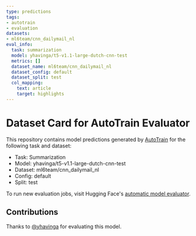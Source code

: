 ```yaml
---
type: predictions
tags:
- autotrain
- evaluation
datasets:
- ml6team/cnn_dailymail_nl
eval_info:
  task: summarization
  model: yhavinga/t5-v1.1-large-dutch-cnn-test
  metrics: []
  dataset_name: ml6team/cnn_dailymail_nl
  dataset_config: default
  dataset_split: test
  col_mapping:
    text: article
    target: highlights
---
```

# Dataset Card for AutoTrain Evaluator

This repository contains model predictions generated by [AutoTrain](https://huggingface.co/autotrain) for the following task and dataset:

* Task: Summarization
* Model: yhavinga/t5-v1.1-large-dutch-cnn-test
* Dataset: ml6team/cnn_dailymail_nl
* Config: default
* Split: test

To run new evaluation jobs, visit Hugging Face's [automatic model evaluator](https://huggingface.co/spaces/autoevaluate/model-evaluator).

## Contributions

Thanks to [@yhavinga](https://huggingface.co/yhavinga) for evaluating this model.